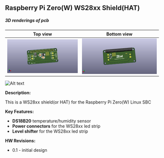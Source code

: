 ## Raspberry Pi Zero(W) WS28xx Shield(HAT)

##### 3D renderings of pcb

Top view | Bottom view
------------ | -------------
![Alt text](3d/renderings/rpi_zero_ws2812_top.png?raw=true "top view") | ![Alt text](3d/renderings/rpi_zero_ws2812_bottom.png?raw=true "bottom view")


![Alt text](3d/renderings/rpi_zero_snapshot.png?raw=true "Perspective view")

**Description:**

This is a WS28xx shield(or HAT) for the Raspberry Pi Zero(W) Linux SBC

**Key Features:**

 - **DS18B20** temperature/humidity sensor
 - **Power connectors** for the WS28xx led strip
 - **Level shifter** for the WS28xx led strip

**HW Revisions:**
 - 0.1 - initial design

